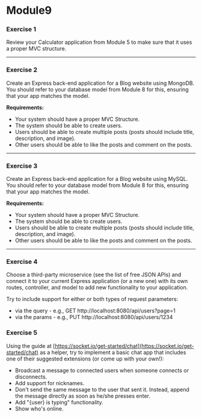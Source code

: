 # Module9

### Exercise 1

Review your Calculator application from Module 5 to make sure that it uses a proper MVC structure.

---

### Exercise 2

Create an Express back-end application for a Blog website using MongoDB. You should refer to your database model from Module 8 for this, ensuring that your app matches the model.

**Requirements:**

- Your system should have a proper MVC Structure.
- The system should be able to create users.
- Users should be able to create multiple posts (posts should include title, description, and image).
- Other users should be able to like the posts and comment on the posts.

---

### Exercise 3

Create an Express back-end application for a Blog website using MySQL. You should refer to your database model from Module 8 for this, ensuring that your app matches the model.

**Requirements:**

- Your system should have a proper MVC Structure.
- The system should be able to create users.
- Users should be able to create multiple posts (posts should include title, description, and image).
- Other users should be able to like the posts and comment on the posts.

---

### Exercise 4

Choose a third-party microservice (see the list of free JSON APIs) and connect it to your current Express application (or a new one) with its own routes, controller, and model to add new functionality to your application.

Try to include support for either or both types of request parameters:

- via the query - e.g., GET http://localhost:8080/api/users?page=1
- via the params - e.g., PUT http://localhost:8080/api/users/1234

### Exercise 5

Using the guide at [https://socket.io/get-started/chat](https://socket.io/get-started/chat) as a helper, try to implement a basic chat app that includes one of their suggested extensions (or come up with your own!):

- Broadcast a message to connected users when someone connects or disconnects.
- Add support for nicknames.
- Don't send the same message to the user that sent it. Instead, append the message directly as soon as he/she presses enter.
- Add "{user} is typing" functionality.
- Show who's online.
